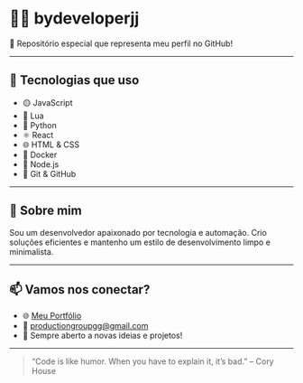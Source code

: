# 👨‍💻 bydeveloperjj

🎯 Repositório especial que representa meu perfil no GitHub!

---

## 🚀 Tecnologias que uso

- 🟡 JavaScript
- 🌙 Lua
- 🐍 Python
- ⚛️ React
- 🌐 HTML & CSS
- 🐳 Docker
- 🧠 Node.js
- 🧩 Git & GitHub

---

## 🧭 Sobre mim

Sou um desenvolvedor apaixonado por tecnologia e automação. Crio soluções eficientes e mantenho um estilo de desenvolvimento limpo e minimalista.

---

## 📫 Vamos nos conectar?

- 🌐 [Meu Portfólio](https://seusite.com)
- 📧 productiongroupgg@gmail.com
- 💬 Sempre aberto a novas ideias e projetos!

---

> “Code is like humor. When you have to explain it, it’s bad.” – Cory House

